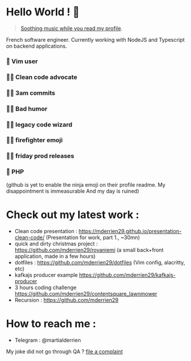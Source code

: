# Hello World ! 👋

> [Soothing music while you read my profile](https://www.youtube.com/watch?v=dsmsAeHWhO4).

French software engineer. Currently working with NodeJS and Typescript on backend applications. 

### 👴 Vim user
### 👨‍⚖️ Clean code advocate
### 🧟‍♂️ 3am commits
### 👨‍🍳 Bad humor
### 🧙‍♂️ legacy code wizard
### 👨‍🚒 firefighter emoji
### 👨‍🏭 friday prod releases
### 💩 PHP

(github is yet to enable the ninja emoji on their profile readme. My disappointment is immeasurable And my day is ruined)

# Check out my latest work : 

- Clean code presentation : https://mderrien29.github.io/presentation-clean-code/ (Presentation for work, part 1., ~30mn)
- quick and dirty christmas project : https://github.com/mderrien29/rovaniemi (a small back+front application, made in a few hours)
- dotfiles : https://github.com/mderrien29/dotfiles (Vim config, alacritty, etc)
- kafkajs producer example https://github.com/mderrien29/kafkajs-producer
- 3 hours coding challenge https://github.com/mderrien29/contentsquare_lawnmower
- Recursion : https://github.com/mderrien29

# How to reach me : 

- Telegram : @martialderrien

My joke did not go through QA ? [file a complaint](https://www.youtube.com/watch?v=dQw4w9WgXcQ)
